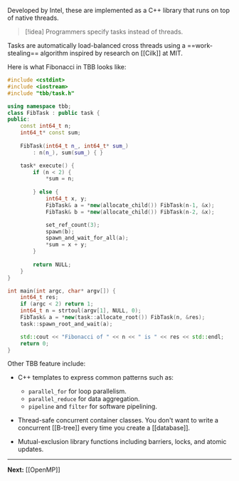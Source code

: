 Developed by Intel, these are implemented as a C++ library that runs on top of native threads.

> [!idea]
> Programmers specify tasks instead of threads.

Tasks are automatically load-balanced cross threads using a ==work-stealing== algorithm inspired by research on [[Cilk]] at MIT.

Here is what Fibonacci in TBB looks like:

```cpp
#include <cstdint>
#include <iostream>
#include "tbb/task.h"

using namespace tbb;
class FibTask : public task {
public:
	const int64_t n;
	int64_t* const sum;
	
	FibTask(int64_t n_, int64_t* sum_)
		: n(n_), sum(sum_) { }

	task* execute() {
		if (n < 2) {
			*sum = n;
			
		} else {
			int64_t x, y;
			FibTask& a = *new(allocate_child()) FibTask(n-1, &x);
			FibTask& b = *new(allocate_child()) FibTask(n-2, &x);

			set_ref_count(3);
			spawn(b);
			spawn_and_wait_for_all(a);
			*sum = x + y;
		}
		
		return NULL;
	}
}

int main(int argc, char* argv[]) {
	int64_t res;
	if (argc < 2) return 1;
	int64_t n = strtoul(argv[1], NULL, 0);
	FibTask& a = *new(task::allocate_root()) FibTask(n, &res);
	task::spawn_root_and_wait(a);

	std::cout << "Fibonacci of " << n << " is " << res << std::endl;
	return 0;
}
```

Other TBB feature include:

* C++ templates to express common patterns such as:
	* `parallel_for` for loop parallelism.
	* `parallel_reduce` for data aggregation.
	* `pipeline` and `filter` for software pipelining.
	
* Thread-safe concurrent container classes. You don't want to write a concurrent [[B-tree]] every time you create a [[database]].
* Mutual-exclusion library functions including barriers, locks, and atomic updates.

---

**Next:** [[OpenMP]]